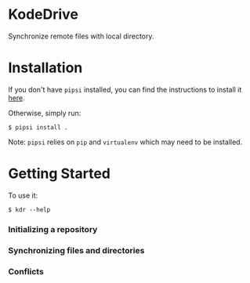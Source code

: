 # KodeDrive

Synchronize remote files with local directory.


# Installation

If you don't have `pipsi` installed, you can find 
the instructions to install it [here](https://github.com/mitsuhiko/pipsi#readme).

Otherwise, simply run:

    $ pipsi install .

Note: `pipsi` relies on `pip` and `virtualenv` which may need to be installed.


# Getting Started

To use it:

    $ kdr --help

### Initializing a repository

### Synchronizing files and directories

### Conflicts
